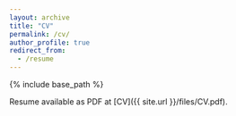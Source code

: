```yaml
---
layout: archive
title: "CV"
permalink: /cv/
author_profile: true
redirect_from:
  - /resume
---
```


{% include base_path %}

Resume available as PDF at [CV]({{ site.url }}/files/CV.pdf).